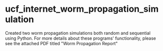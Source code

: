 # ucf_internet_worm_propagation_simulation
Created two worm propagation simulations both random and sequential using Python. For more details about these programs' functionality, please see the attached PDF titled "Worm Propagation Report"
